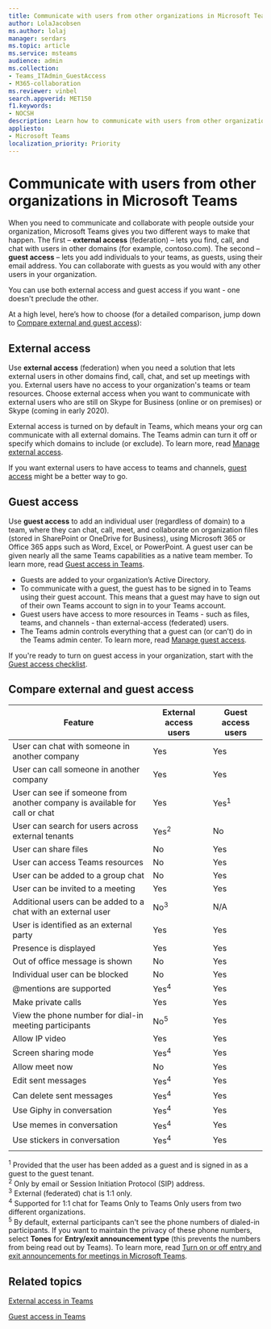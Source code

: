 ```yaml
---
title: Communicate with users from other organizations in Microsoft Teams
author: LolaJacobsen
ms.author: lolaj
manager: serdars
ms.topic: article
ms.service: msteams
audience: admin
ms.collection: 
- Teams_ITAdmin_GuestAccess
- M365-collaboration
ms.reviewer: vinbel
search.appverid: MET150
f1.keywords:
- NOCSH
description: Learn how to communicate with users from other organizations in Microsoft Teams using external access (federation) and guest access.
appliesto: 
- Microsoft Teams
localization_priority: Priority
---
```

Communicate with users from other organizations in Microsoft Teams
======================================================

When you need to communicate and collaborate with people outside your organization, Microsoft Teams gives you two different ways to make that happen. The first – **external access** (federation) – lets  you find, call, and chat with users in other domains (for example, contoso.com). The second – **guest access** – lets you add individuals to your teams, as guests, using their email address. You can collaborate with guests as you would with any other users in your organization.

You can use both external access and guest access if you want - one doesn't preclude the other.

At a high level, here’s how to choose (for a detailed comparison, jump down to [Compare external and guest access](#compare-external-and-guest-access)):

## External access

Use **external access** (federation) when you need a solution that lets external users in other domains find, call, chat, and set up meetings with you. External users have no access to your organization's teams or team resources. Choose external access when you want to communicate with external users who are still on Skype for Business (online or on premises) or Skype (coming in early 2020). 

External access is turned on by default in Teams, which means your org can communicate with all external domains. The Teams admin can turn it off or specify which domains to include (or exclude). To learn more, read [Manage external access](manage-external-access.md). 

If you want external users to have access to teams and channels, [guest access](#guest-access) might be a better way to go. 


## Guest access

Use **guest access** to add an individual user (regardless of domain) to a team, where they can chat, call, meet, and collaborate on organization files (stored in SharePoint or OneDrive for Business), using Microsoft 365 or Office 365 apps such as Word, Excel, or PowerPoint. A guest user can be given nearly all the same Teams capabilities as a native team member. To learn more, read [Guest access in Teams](guest-access.md).

- Guests are added to your organization’s Active Directory.
- To communicate with a guest, the guest has to be signed in to Teams using their guest account. This means that a guest may have to sign out of their own Teams account to sign in to your Teams account.
- Guest users have access to more resources in Teams - such as files, teams, and channels - than external-access (federated) users.
- The Teams admin controls everything that a guest can (or can’t) do in the Teams admin center. To learn more, read [Manage guest access](manage-guests.md).

If you're ready to turn on guest access in your organization, start with the [Guest access checklist](guest-access-checklist.md).


## Compare external and guest access

| Feature | External access users | Guest access users |
|---------|-----------------------|--------------------|
| User can chat with someone in another company | Yes |Yes |
| User can call someone in another company | Yes | Yes |
| User can see if someone from another company is available for call or chat | Yes | Yes<sup>1</sup> |
| User can search for users across external tenants | Yes<sup>2</sup> | No |
| User can share files | No | Yes |
| User can access Teams resources | No | Yes |
| User can be added to a group chat | No | Yes |
| User can be invited to a meeting | Yes | Yes |
| Additional users can be added to a chat with an external user | No<sup>3</sup> | N/A |
| User is identified as an external party | Yes | Yes |
| Presence is displayed | Yes | Yes |
| Out of office message is shown | No | Yes |
| Individual user can be blocked | No | Yes |
| @mentions are supported | Yes<sup>4</sup> | Yes |
| Make private calls | Yes | Yes |
| View the phone number for dial-in meeting participants | No<sup>5</sup> | Yes |
| Allow IP video | Yes | Yes |
| Screen sharing mode | Yes<sup>4</sup> | Yes |
| Allow meet now | No | Yes |
| Edit sent messages | Yes<sup>4</sup> | Yes |
| Can delete sent messages | Yes<sup>4</sup> | Yes |
| Use Giphy in conversation | Yes<sup>4</sup> | Yes |
| Use memes in conversation | Yes<sup>4</sup> | Yes |
| Use stickers in conversation | Yes<sup>4</sup> | Yes |
||||

<sup>1</sup> Provided that the user has been added as a guest and is signed in as a guest to the guest tenant.<br>
<sup>2</sup> Only by email or Session Initiation Protocol (SIP) address.<br>
<sup>3</sup> External (federated) chat is 1:1 only.<br>
<sup>4</sup> Supported for 1:1 chat for Teams Only to Teams Only users from two different organizations. <br>
<sup>5</sup> By default, external participants can't see the phone numbers of dialed-in participants. If you want to maintain the privacy of these phone numbers, select **Tones** for **Entry/exit announcement type** (this prevents the numbers from being read out by Teams). To learn more, read [Turn on or off entry and exit announcements for meetings in Microsoft Teams](turn-on-or-off-entry-and-exit-announcements-for-meetings-in-teams.md).

## Related topics

[External access in Teams](manage-external-access.md)

[Guest access in Teams](guest-access.md)

